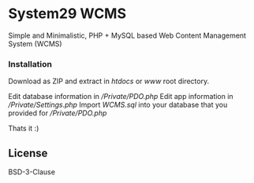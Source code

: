 # System29 WCMS

Simple and Minimalistic, PHP + MySQL based Web Content Management System (WCMS)

### Installation

Download as ZIP and extract in *htdocs* or *www* root directory.

Edit database information in */Private/PDO.php*
Edit app information in */Private/Settings.php*
Import *WCMS.sql* into your database that you provided for */Private/PDO.php*

Thats it :)

License
----
BSD-3-Clause
